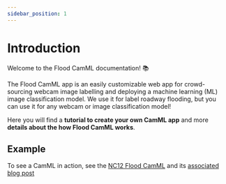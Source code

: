 ```yaml
---
sidebar_position: 1
---
```


# Introduction

Welcome to the Flood CamML documentation! :books:

The Flood CamML app is an easily customizable web app for crowd-sourcing webcam image labelling and deploying a machine learning (ML) image classification model. We use it for label roadway flooding, but you can use it for any webcam or image classification model!

Here you will find a **tutorial to create your own CamML app** and more **details about the how Flood CamML works**.

## Example

To see a CamML in action, see the [NC12 Flood CamML](https://nc12.floodcamml.org) and its [associated blog post](/blog/nc12)